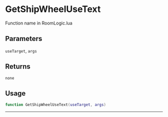 # GetShipWheelUseText
Function name in RoomLogic.lua
## Parameters
`useTarget`, `args`
## Returns
`none`
## Usage
```lua
function GetShipWheelUseText(useTarget, args)
```
---
